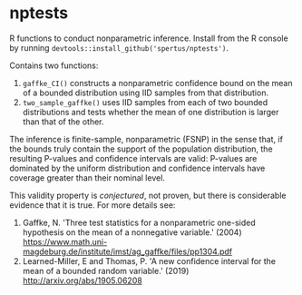 # nptests

R functions to conduct nonparametric inference. Install from the R console by running `devtools::install_github('spertus/nptests')`. 

Contains two functions:

1) `gaffke_CI()` constructs a nonparametric confidence bound on the mean of a bounded distribution using IID samples from that distribution.
2) `two_sample_gaffke()` uses IID samples from each of two bounded distributions and tests whether the mean of one distribution is larger than that of the other. 

The inference is finite-sample, nonparametric (FSNP) in the sense that, if the bounds truly contain the support of the population distribution, the resulting P-values and confidence intervals are valid: P-values are dominated by the uniform distribution and confidence intervals have coverage greater than their nominal level. 

This validity property is _conjectured_, not proven, but there is considerable evidence that it is true. For more details see:

1) Gaffke, N. 'Three test statistics for a nonparametric one-sided hypothesis on the mean of a nonnegative variable.' (2004) https://www.math.uni-magdeburg.de/institute/imst/ag_gaffke/files/pp1304.pdf
2) Learned-Miller, E and Thomas, P. 'A new confidence interval for the mean of a bounded random variable.' (2019) http://arxiv.org/abs/1905.06208
